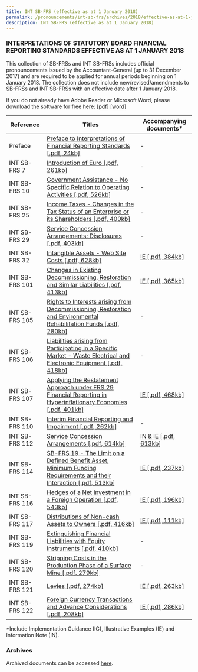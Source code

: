 ```yaml
---
title: INT SB-FRS (effective as at 1 January 2018)
permalink: /pronouncements/int-sb-frs/archives/2018/effective-as-at-1-january-2018/
description: INT SB-FRS (effective as at 1 January 2018)
---
```

### INTERPRETATIONS OF STATUTORY BOARD FINANCIAL REPORTING STANDARDS EFFECTIVE AS AT 1 JANUARY 2018

This collection of SB-FRSs and INT SB-FRSs includes official pronouncements issued by the Accountant-General (up to 31 December 2017) and are required to be applied for annual periods beginning on 1 January 2018. The collection does not include new/revised/amendments to SB-FRSs and INT SB-FRSs with an effective date after 1 January 2018.

If you do not already have Adobe Reader or Microsoft Word, please download the software for free here: [\[pdf\]](http://www.adobe.com/products/acrobat/readstep2.html) [\[word\]](http://www.microsoft.com/downloads/details.aspx?FamilyID=95e24c87-8732-48d5-8689-ab826e7b8fdf&DisplayLang=en)

| Reference | Titles | Accompanying documents\* |
| -------- | -------- | -------- |
| Preface | [Preface to Interpretations of Financial Reporting Standards [.pdf, 24kb]](/files/Docs/Default%20Source/Int%20Sb%20Frs/Effective%20As%20At%201%20January%202018/int_sb-frs_preface.pdf) | - |
| INT SB-FRS 7 | [Introduction of Euro [.pdf, 261kb]](/files/Docs/Default%20Source/Int%20Sb%20Frs/Effective%20As%20At%201%20January%202018/int_sb-frs_7_(2018).pdf) | - |
| INT SB-FRS 10 | [Government Assistance - No Specific Relation to Operating Activities [.pdf, 526kb]](/files/Docs/Default%20Source/Int%20Sb%20Frs/Effective%20As%20At%201%20January%202018/int_sb-frs_10_(2018).pdf) | - |
| INT SB-FRS 25 | [Income Taxes - Changes in the Tax Status of an Enterprise or its Shareholders [.pdf, 400kb]](/files/Docs/Default%20Source/Int%20Sb%20Frs/Effective%20As%20At%201%20January%202018/int_sb-frs_25_(2018).pdf) | - |
| INT SB-FRS 29 | [Service Concession Arrangements: Disclosures [.pdf, 403kb]](/files/Docs/Default%20Source/Int%20Sb%20Frs/Effective%20As%20At%201%20January%202018/int_sb-frs_29_(2018).pdf) | - |
| INT SB-FRS 32 | [Intangible Assets - Web Site Costs [.pdf, 628kb]](/files/Docs/Default%20Source/Int%20Sb%20Frs/Effective%20As%20At%201%20January%202018/int_sb-frs_32_(2018).pdf) | [IE [.pdf, 384kb]](/files/Docs/Default%20Source/Int%20Sb%20Frs/Effective%20As%20At%201%20January%202018/int_sb-frs_32_ie_(2018).pdf) |
| INT SB-FRS 101 | [Changes in Existing Decommissioning, Restoration and Similar Liabilities [.pdf, 413kb]](/files/Docs/Default%20Source/Int%20Sb%20Frs/Effective%20As%20At%201%20January%202018/int_sb-frs_101_(2018).pdf) | [IE [.pdf, 365kb]](/files/Docs/Default%20Source/Int%20Sb%20Frs/Effective%20As%20At%201%20January%202018/int_sb-frs_101_ie_(2018).pdf) |
| INT SB-FRS 105 | [Rights to Interests arising from Decommissioning, Restoration and Environmental Rehabilitation Funds [.pdf, 280kb]](/files/Docs/Default%20Source/Int%20Sb%20Frs/Effective%20As%20At%201%20January%202018/int_sb-frs_105_(2018).pdf) | - |
| INT SB-FRS 106 | [Liabilities arising from Participating in a Specific Market - Waste Electrical and Electronic Equipment [.pdf, 418kb]](/files/Docs/Default%20Source/Int%20Sb%20Frs/Effective%20As%20At%201%20January%202018/int_sb-frs_106_(2018).pdf) | - |
| INT SB-FRS 107 | [Applying the Restatement Approach under FRS 29 Financial Reporting in Hyperinflationary Economies [.pdf, 401kb]](/files/Docs/Default%20Source/Int%20Sb%20Frs/Effective%20As%20At%201%20January%202018/int_sb-frs_107_(2018).pdf) | [IE [.pdf, 468kb]](/files/Docs/Default%20Source/Int%20Sb%20Frs/Effective%20As%20At%201%20January%202018/int_sb-frs_107_ie_(2018).pdf) |
| INT SB-FRS 110 | [Interim Financial Reporting and Impairment [.pdf, 262kb]](/files/Docs/Default%20Source/Int%20Sb%20Frs/Effective%20As%20At%201%20January%202018/int_sb-frs_110_(2018).pdf) | - |
| INT SB-FRS 112 | [Service Concession Arrangements [.pdf, 614kb]](/files/Docs/Default%20Source/Int%20Sb%20Frs/Effective%20As%20At%201%20January%202018/int_sb-frs_112_(2018).pdf) | [IN & IE [.pdf, 613kb]](/files/Docs/Default%20Source/Int%20Sb%20Frs/Effective%20As%20At%201%20January%202018/int_sb-frs_112_in_ie_(2018).pdf) |
| INT SB-FRS 114 | [SB-FRS 19 - The Limit on a Defined Benefit Asset, Minimum Funding Requirements and their Interaction [.pdf, 513kb]](/files/Docs/Default%20Source/Int%20Sb%20Frs/Effective%20As%20At%201%20January%202018/int_sb-frs_114_(2018).pdf) | [IE [.pdf, 237kb]](/files/Docs/Default%20Source/Int%20Sb%20Frs/Effective%20As%20At%201%20January%202018/int_sb-frs_114_ie_(2018).pdf) |
| INT SB-FRS 116 | [Hedges of a Net Investment in a Foreign Operation [.pdf, 543kb]](/files/Docs/Default%20Source/Int%20Sb%20Frs/Effective%20As%20At%201%20January%202018/int_sb-frs_116_(2018).pdf) | [IE [.pdf, 196kb]](/files/Docs/Default%20Source/Int%20Sb%20Frs/Effective%20As%20At%201%20January%202018/int_sb-frs_116_ie_(2018).pdf) |
| INT SB-FRS 117 | [Distributions of Non-cash Assets to Owners [.pdf, 416kb]](/files/Docs/Default%20Source/Int%20Sb%20Frs/Effective%20As%20At%201%20January%202018/int_sb-frs_117_(2018).pdf) | [IE [.pdf, 111kb]](/files/Docs/Default%20Source/Int%20Sb%20Frs/Effective%20As%20At%201%20January%202018/int_sb-frs_117_ie_(2018).pdf) |
| INT SB-FRS 119 | [Extinguishing Financial Liabilities with Equity Instruments [.pdf, 410kb]](/files/Docs/Default%20Source/Int%20Sb%20Frs/Effective%20As%20At%201%20January%202018/int_sb-frs_119_(2018).pdf) | - |
| INT SB-FRS 120 | [Stripping Costs in the Production Phase of a Surface Mine [.pdf, 279kb]](/files/Docs/Default%20Source/Int%20Sb%20Frs/Effective%20As%20At%201%20January%202018/int_sb-frs_120_(2018).pdf) | - |
| INT SB-FRS 121 | [Levies [.pdf, 274kb]](/files/Docs/Default%20Source/Int%20Sb%20Frs/Effective%20As%20At%201%20January%202018/int_sb-frs_121_(2018).pdf) | [IE [.pdf, 263kb]](/files/Docs/Default%20Source/Int%20Sb%20Frs/Effective%20As%20At%201%20January%202018/int_sb-frs_121_ie_(2018).pdf) |
| INT SB-FRS 122 | [Foreign Currency Transactions and Advance Considerations [.pdf, 208kb]](/files/Docs/Default%20Source/Int%20Sb%20Frs/Effective%20As%20At%201%20January%202018/int_sb-frs_122_(2018).pdf) | [IE [.pdf, 286kb]](/files/Docs/Default%20Source/Int%20Sb%20Frs/Effective%20As%20At%201%20January%202018/int_sb-frs_122_ie_(2018).pdf) |

\*Include Implementation Guidance (IG), Illustrative Examples (IE) and Information Note (IN).

### Archives 
Archived documents can be accessed [here](/pronouncements/interpretations-of-sb-frs/archives).